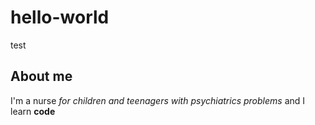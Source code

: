 # hello-world
test
## About me
I'm a nurse _for children and teenagers with psychiatrics problems_ and I learn **code**
